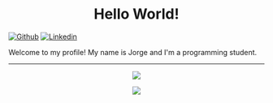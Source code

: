 <h1 align="center">Hello World!</h1>

[![Github](https://img.shields.io/badge/-Github-000?style=flat&logo=Github&logoColor=white)](https://github.com/Jorge-Edson)
[![Linkedin](https://img.shields.io/badge/-LinkedIn-blue?style=flat&logo=Linkedin&logoColor=white)](https://www.linkedin.com/in/jorge-ad%C3%A3o-7153341b8/)

Welcome to my profile! My name is Jorge and I'm a programming student.
<hr>

<p align="center">
  <img src="https://github-readme-stats.vercel.app/api?username=Jorge-Edson&show_icons=true&hide=contribs,prs&cache_seconds=86400&theme=react" />
</p>

<p align="center">
  <img src="https://github-readme-stats.vercel.app/api/top-langs/?username=Jorge-Edson&show_icons=true&layout=compact&card_width=445px&theme=react" />
</p>


<!--
**Jorge-Edson/Jorge-Edson** is a ✨ _special_ ✨ repository because its `README.md` (this file) appears on your GitHub profile.

Here are some ideas to get you started:

- 🔭 I’m currently working on ...
- 🌱 I’m currently learning ...
- 👯 I’m looking to collaborate on ...
- 🤔 I’m looking for help with ...
- 💬 Ask me about ...
- 📫 How to reach me: ...
- 😄 Pronouns: ...
- ⚡ Fun fact: ...
-->
